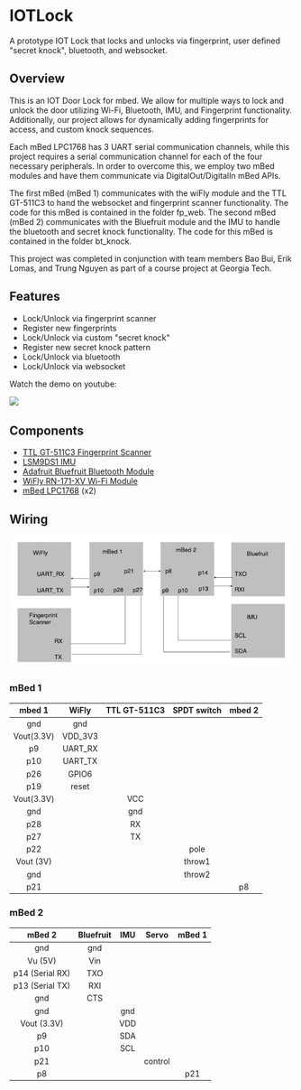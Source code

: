 # IOTLock
A prototype IOT Lock that locks and unlocks via fingerprint, user defined "secret knock", bluetooth, and websocket.

## Overview 

This is an IOT Door Lock for mbed. We allow for multiple ways to lock and unlock the door utilizing Wi-Fi, Bluetooth, IMU, and Fingerprint functionality. Additionally, our project allows for dynamically adding fingerprints for access, and custom knock sequences.

Each mBed LPC1768 has 3 UART serial communication channels, while this project requires a serial communication channel for each of the four necessary peripherals. In order to overcome this, we employ two mBed modules and have them communicate via DigitalOut/DigitalIn mBed APIs.

The first mBed (mBed 1) communicates with the wiFly module and the TTL GT-511C3
to hand the websocket and fingerprint scanner functionality. The code for this
mBed is contained in the folder fp_web. The second mBed (mBed 2) communicates
with the Bluefruit module and the IMU to handle the bluetooth and secret knock
functionality. The code for this mBed is contained in the folder bt_knock.

This project was completed in conjunction with team members Bao Bui, Erik Lomas, and Trung Nguyen as part of a course project at Georgia Tech.

## Features 
- Lock/Unlock via fingerprint scanner
- Register new fingerprints
- Lock/Unlock via custom "secret knock"
- Register new secret knock pattern
- Lock/Unlock via bluetooth
- Lock/Unlock via websocket

Watch the demo on youtube:

[<img src="https://img.youtube.com/vi/mMZ7KekosEs/maxresdefault.jpg" width="50%">](https://youtu.be/mMZ7KekosEs)

## Components
- [TTL GT-511C3 Fingerprint Scanner](https://developer.mbed.org/users/beanmachine44/notebook/fingerprint-scanner1/) 
- [LSM9DS1 IMU](https://developer.mbed.org/components/LSM9DS1-IMU/)
- [Adafruit Bluefruit Bluetooth Module](https://developer.mbed.org/users/4180_1/notebook/adafruit-bluefruit-le-uart-friend---bluetooth-low-/) 
- [WiFly RN-171-XV Wi-Fi Module](https://developer.mbed.org/components/Roving-Networks-WiFly-RN-171-XV/)
- [mBed LPC1768](https://os.mbed.com/platforms/mbed-LPC1768/) (x2)

## Wiring

![Wiring Diagram](wiring_diagram.png)

### mBed 1
mbed 1|WiFly|TTL GT-511C3|SPDT switch|mbed 2
:---:|:---:|:---:|:---:|:---:
gnd|gnd||||
Vout(3.3V)|VDD_3V3||||
p9|UART_RX||||
p10|UART_TX||||
p26|GPIO6||||
p19|reset||||
Vout(3.3V)||VCC|||
gnd||gnd|||
p28||RX|||
p27||TX|||
p22|||pole||
Vout (3V)|||throw1||
gnd|||throw2||
p21||||p8|

### mBed 2
mBed 2|Bluefruit|IMU|Servo|mBed 1
:---:|:---:|:---:|:---:|:---:
gnd|gnd||||
Vu (5V)|Vin||||
p14 (Serial RX)|TXO||||
p13 (Serial TX)|RXI||||
gnd|CTS||||
gnd||gnd|||
Vout (3.3V)||VDD|||
p9||SDA|||
p10||SCL|||
p21|||control||
p8||||p21|
